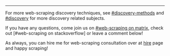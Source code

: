 <hr>

For more web-scraping discovery techniques, see [#discovery-methods] and [#discovery] for more discovery related subjects.  

If you have any questions, come join us on [#web-scraping on matrix], check out [#web-scraping on stackoverflow] or leave a comment below!  

As always, you can hire me for web-scraping consultation over at [hire] page and happy scraping!  

[#discovery-methods]: /tag/discovery-methods.html
[#discovery]: /tag/discovery.html
[#web-scraping on matrix]: https://matrix.to/#/%23web-scraping:matrix.org
[hire]: /hire.html